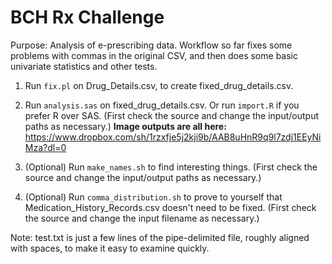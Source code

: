 BCH Rx Challenge
====

Purpose: Analysis of e-prescribing data. Workflow so far fixes some
problems with commas in the original CSV, and then does some basic
univariate statistics and other tests.

1. Run `fix.pl` on Drug_Details.csv, to create fixed_drug_details.csv.

2. Run `analysis.sas` on fixed_drug_details.csv. Or run `import.R` if
you prefer R over SAS. (First check the source and change the
input/output paths as necessary.) **Image outputs are all here:**
https://www.dropbox.com/sh/1rzxfje5j2kji9b/AAB8uHnR9q9l7zdj1EEyNiMza?dl=0

3. (Optional) Run `make_names.sh` to find interesting things. (First
check the source and change the input/output paths as necessary.)

4. (Optional) Run `comma_distribution.sh` to prove to yourself that
Medication_History_Records.csv doesn't need to be fixed. (First check
the source and change the input filename as necessary.)

Note: test.txt is just a few lines of the pipe-delimited file, roughly
aligned with spaces, to make it easy to examine quickly.

